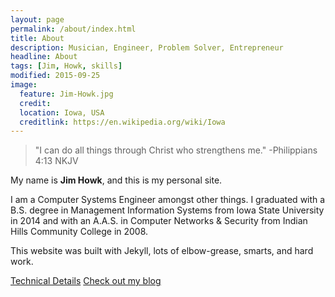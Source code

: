 ```yaml
---
layout: page
permalink: /about/index.html
title: About
description: Musician, Engineer, Problem Solver, Entrepreneur
headline: About
tags: [Jim, Howk, skills]
modified: 2015-09-25
image:
  feature: Jim-Howk.jpg
  credit:
  location: Iowa, USA
  creditlink: https://en.wikipedia.org/wiki/Iowa
---
```


>"I can do all things through Christ who strengthens me."
-Philippians 4&#58;13 NKJV

My name is **Jim Howk**, and this is my personal site.

I am a Computer Systems Engineer amongst other things. I graduated with a B.S. degree in Management Information Systems from Iowa State University in 2014 and with an A.A.S. in Computer Networks & Security from Indian Hills Community College in 2008.

This website was built with Jekyll, lots of elbow-grease, smarts, and hard work.  

<a markdown="0" href="{{ site.url }}/technical-details" class="btn">Technical Details</a> <a markdown="0" href="{{ site.url }}" class="btn">Check out my blog</a>
